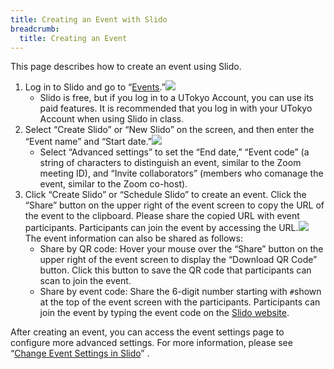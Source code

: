 ```yaml
---
title: Creating an Event with Slido
breadcrumb:
  title: Creating an Event
---
```


This page describes how to create an event using Slido.

1. Log in to Slido and go to “[Events](https://admin.sli.do/events).”<img src="img/slido_main.png">
    * Slido is free, but if you log in to a UTokyo Account, you can use its paid features. It is recommended that you log in with your UTokyo Account when using Slido in class.
2. Select “Create Slido” or “New Slido” on the screen, and then enter the “Event name” and “Start date.”<img src="img/schedule_slido.png">
    * Select “Advanced settings” to set the “End date,” “Event code” (a string of characters to distinguish an event, similar to the Zoom meeting ID), and “Invite collaborators” (members who comanage the event, similar to the Zoom co-host). 
3. Click “Create Slido” or “Schedule Slido” to create an event. Click the “Share” button on the upper right of the event screen to copy the URL of the event to the clipboard. Please share the copied URL with event participants. Participants can join the event by accessing the URL.<img src="img/share_event_url.png"> The event information can also be shared as follows:
    * Share by QR code: Hover your mouse over the “Share” button on the upper right of the event screen to display the “Download QR Code” button. Click this button to save the QR code that participants can scan to join the event.
    * Share by event code: Share the 6-digit number starting with `#`shown at the top of the event screen with the participants. Participants can join the event by typing the event code on the [Slido website](https://app.sli.do/).

After creating an event, you can access the event settings page to configure more advanced settings. For more information, please see “[Change Event Settings in Slido](change_event_settings)” .
